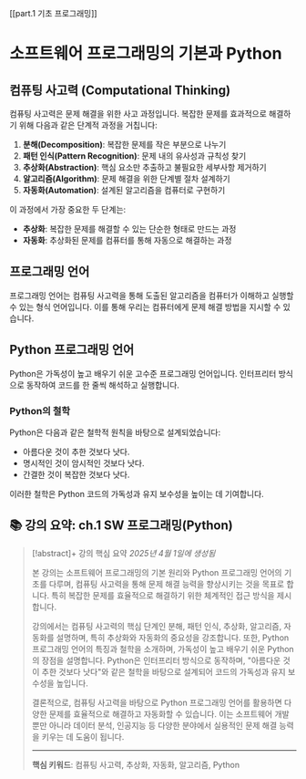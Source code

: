 [[part.1 기초 프로그래밍]]
# 소프트웨어 프로그래밍의 기본과 Python

## 컴퓨팅 사고력 (Computational Thinking)

컴퓨팅 사고력은 문제 해결을 위한 사고 과정입니다. 복잡한 문제를 효과적으로 해결하기 위해 다음과 같은 단계적 과정을 거칩니다:

1. **분해(Decomposition)**: 복잡한 문제를 작은 부분으로 나누기
2. **패턴 인식(Pattern Recognition)**: 문제 내의 유사성과 규칙성 찾기
3. **추상화(Abstraction)**: 핵심 요소만 추출하고 불필요한 세부사항 제거하기
4. **알고리즘(Algorithm)**: 문제 해결을 위한 단계별 절차 설계하기
5. **자동화(Automation)**: 설계된 알고리즘을 컴퓨터로 구현하기

이 과정에서 가장 중요한 두 단계는:

- **추상화**: 복잡한 문제를 해결할 수 있는 단순한 형태로 만드는 과정
- **자동화**: 추상화된 문제를 컴퓨터를 통해 자동으로 해결하는 과정

## 프로그래밍 언어

프로그래밍 언어는 컴퓨팅 사고력을 통해 도출된 알고리즘을 컴퓨터가 이해하고 실행할 수 있는 형식 언어입니다. 이를 통해 우리는 컴퓨터에게 문제 해결 방법을 지시할 수 있습니다.

## Python 프로그래밍 언어

Python은 가독성이 높고 배우기 쉬운 고수준 프로그래밍 언어입니다. 인터프리터 방식으로 동작하여 코드를 한 줄씩 해석하고 실행합니다.

### Python의 철학

Python은 다음과 같은 철학적 원칙을 바탕으로 설계되었습니다:

- 아름다운 것이 추한 것보다 낫다.
- 명시적인 것이 암시적인 것보다 낫다.
- 간결한 것이 복잡한 것보다 낫다.

이러한 철학은 Python 코드의 가독성과 유지 보수성을 높이는 데 기여합니다.

## 📚 강의 요약: ch.1 SW 프로그래밍(Python)
> [!abstract]+ 강의 핵심 요약
> *2025년 4월 1일에 생성됨*
> 
> 본 강의는 소프트웨어 프로그래밍의 기본 원리와 Python 프로그래밍 언어의 기초를 다루며, 컴퓨팅 사고력을 통해 문제 해결 능력을 향상시키는 것을 목표로 합니다. 특히 복잡한 문제를 효율적으로 해결하기 위한 체계적인 접근 방식을 제시합니다.
> 
> 강의에서는 컴퓨팅 사고력의 핵심 단계인 분해, 패턴 인식, 추상화, 알고리즘, 자동화를 설명하며, 특히 추상화와 자동화의 중요성을 강조합니다. 또한, Python 프로그래밍 언어의 특징과 철학을 소개하며, 가독성이 높고 배우기 쉬운 Python의 장점을 설명합니다. Python은 인터프리터 방식으로 동작하며, "아름다운 것이 추한 것보다 낫다"와 같은 철학을 바탕으로 설계되어 코드의 가독성과 유지 보수성을 높입니다.
> 
> 결론적으로, 컴퓨팅 사고력을 바탕으로 Python 프로그래밍 언어를 활용하면 다양한 문제를 효율적으로 해결하고 자동화할 수 있습니다. 이는 소프트웨어 개발뿐만 아니라 데이터 분석, 인공지능 등 다양한 분야에서 실용적인 문제 해결 능력을 키우는 데 도움이 됩니다.
> 
> 
> ---
> 
> **핵심 키워드**: 컴퓨팅 사고력, 추상화, 자동화, 알고리즘, Python